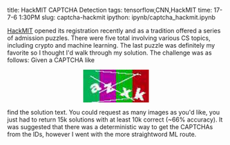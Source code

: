 title: HackMIT CAPTCHA Detection
tags: tensorflow,CNN,HackMIT
time: 17-7-6 1:30PM
slug: captcha-hackmit
ipython: ipynb/captcha_hackmit.ipynb

[HackMIT](http://hackmit.org) opened its registration recently and as a tradition offered a series of admission puzzles. There were five total involving various CS topics, including crypto and machine learning. The last puzzle was definitely my favorite so I thought I'd walk through my solution. The challenge was as follows: Given a CAPTCHA like

<img style='display:block;margin: auto;width: 30%' src="/imgs/captcha.png">

find the solution text. You could request as many images as you'd like, you just had to return 15k solutions with at least 10k correct (~66% accuracy). It was suggested that there was a deterministic way to get the CAPTCHAs from the IDs, however I went with the more straightword ML route.


